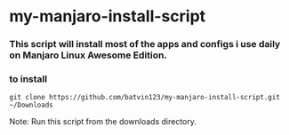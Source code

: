 # my-manjaro-install-script

### This script will install most of the apps and configs i use daily on Manjaro Linux Awesome Edition.

### to install 
```
git clone https://github.com/batvin123/my-manjaro-install-script.git ~/Downloads
```
Note: Run this script from the downloads directory.
